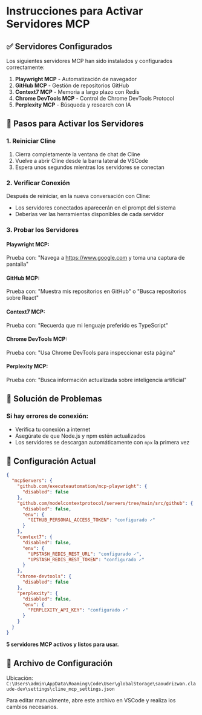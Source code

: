 # Instrucciones para Activar Servidores MCP

## ✅ Servidores Configurados

Los siguientes servidores MCP han sido instalados y configurados correctamente:

1. **Playwright MCP** - Automatización de navegador
2. **GitHub MCP** - Gestión de repositorios GitHub
3. **Context7 MCP** - Memoria a largo plazo con Redis
4. **Chrome DevTools MCP** - Control de Chrome DevTools Protocol
5. **Perplexity MCP** - Búsqueda y research con IA

## 🔄 Pasos para Activar los Servidores

### 1. Reiniciar Cline
1. Cierra completamente la ventana de chat de Cline
2. Vuelve a abrir Cline desde la barra lateral de VSCode
3. Espera unos segundos mientras los servidores se conectan

### 2. Verificar Conexión
Después de reiniciar, en la nueva conversación con Cline:
- Los servidores conectados aparecerán en el prompt del sistema
- Deberías ver las herramientas disponibles de cada servidor

### 3. Probar los Servidores

#### Playwright MCP:
Prueba con: "Navega a https://www.google.com y toma una captura de pantalla"

#### GitHub MCP:
Prueba con: "Muestra mis repositorios en GitHub" o "Busca repositorios sobre React"

#### Context7 MCP:
Prueba con: "Recuerda que mi lenguaje preferido es TypeScript"

#### Chrome DevTools MCP:
Prueba con: "Usa Chrome DevTools para inspeccionar esta página"

#### Perplexity MCP:
Prueba con: "Busca información actualizada sobre inteligencia artificial"

## 🔧 Solución de Problemas

### Si hay errores de conexión:
- Verifica tu conexión a internet
- Asegúrate de que Node.js y npm estén actualizados
- Los servidores se descargan automáticamente con `npx` la primera vez

## 📝 Configuración Actual

```json
{
  "mcpServers": {
    "github.com/executeautomation/mcp-playwright": {
      "disabled": false
    },
    "github.com/modelcontextprotocol/servers/tree/main/src/github": {
      "disabled": false,
      "env": {
        "GITHUB_PERSONAL_ACCESS_TOKEN": "configurado ✓"
      }
    },
    "context7": {
      "disabled": false,
      "env": {
        "UPSTASH_REDIS_REST_URL": "configurado ✓",
        "UPSTASH_REDIS_REST_TOKEN": "configurado ✓"
      }
    },
    "chrome-devtools": {
      "disabled": false
    },
    "perplexity": {
      "disabled": false,
      "env": {
        "PERPLEXITY_API_KEY": "configurado ✓"
      }
    }
  }
}
```

**5 servidores MCP activos y listos para usar.**

## 📌 Archivo de Configuración

Ubicación: `C:\Users\admin\AppData\Roaming\Code\User\globalStorage\saoudrizwan.claude-dev\settings\cline_mcp_settings.json`

Para editar manualmente, abre este archivo en VSCode y realiza los cambios necesarios.
